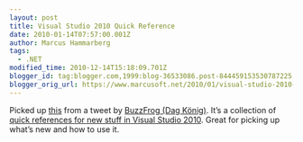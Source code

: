 ```yaml
---
layout: post
title: Visual Studio 2010 Quick Reference
date: 2010-01-14T07:57:00.001Z
author: Marcus Hammarberg
tags:
  - .NET
modified_time: 2010-12-14T15:18:09.701Z
blogger_id: tag:blogger.com,1999:blog-36533086.post-844459153530787225
blogger_orig_url: https://www.marcusoft.net/2010/01/visual-studio-2010-quick-reference.html
---
```


Picked up [this](http://vs2010quickref.codeplex.com/) from a tweet by [BuzzFrog (Dag König)](http://buzzfrog.blogs.com/). It’s a collection of [quick references for new stuff in Visual Studio 2010](http://vs2010quickref.codeplex.com/). Great for picking up what’s new and how to use it.
